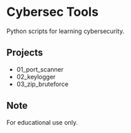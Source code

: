 # Cybersec Tools

Python scripts for learning cybersecurity.

## Projects

- 01_port_scanner
- 02_keylogger
- 03_zip_bruteforce
## Note

For educational use only.

